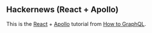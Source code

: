 ## Hackernews (React + Apollo)

This is the [React](https://reactjs.org/) + [Apollo](https://www.apollographql.com/) tutorial from [How to GraphQL](https://www.howtographql.com/react-apollo/0-introduction/).
